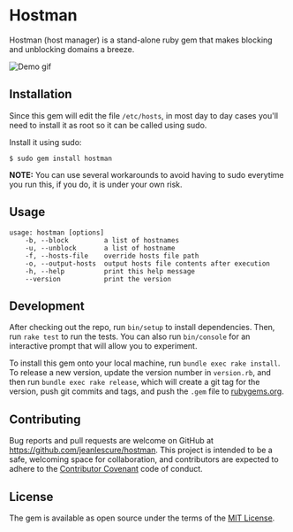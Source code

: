 # Hostman

Hostman (host manager) is a stand-alone ruby gem that makes blocking and unblocking domains a breeze.

![Demo gif](http://i.giphy.com/l0HlDHG0f1yBrfAsg.gif)

## Installation

Since this gem will edit the file `/etc/hosts`, in most day to day cases you'll need to install it as root so it can be called using sudo.

Install it using sudo:

    $ sudo gem install hostman

**NOTE:** You can use several workarounds to avoid having to sudo everytime you run this, if you do, it is under your own risk.

## Usage

```
usage: hostman [options]
    -b, --block         a list of hostnames
    -u, --unblock       a list of hostname
    -f, --hosts-file    override hosts file path
    -o, --output-hosts  output hosts file contents after execution
    -h, --help          print this help message
    --version           print the version
```

## Development

After checking out the repo, run `bin/setup` to install dependencies. Then, run `rake test` to run the tests. You can also run `bin/console` for an interactive prompt that will allow you to experiment.

To install this gem onto your local machine, run `bundle exec rake install`. To release a new version, update the version number in `version.rb`, and then run `bundle exec rake release`, which will create a git tag for the version, push git commits and tags, and push the `.gem` file to [rubygems.org](https://rubygems.org).

## Contributing

Bug reports and pull requests are welcome on GitHub at https://github.com/jeanlescure/hostman. This project is intended to be a safe, welcoming space for collaboration, and contributors are expected to adhere to the [Contributor Covenant](http://contributor-covenant.org) code of conduct.


## License

The gem is available as open source under the terms of the [MIT License](http://opensource.org/licenses/MIT).

